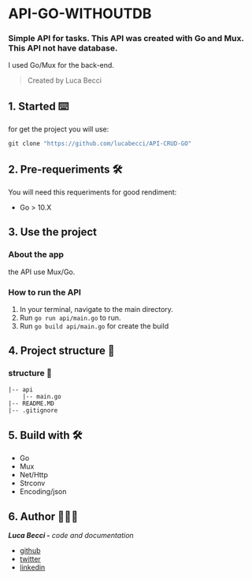 # API-GO-WITHOUTDB

### Simple API for tasks. This API was created with Go and Mux. This API not have database.

I used Go/Mux for the back-end.

> Created by Luca Becci

## 1. Started ⌨️

for get the project you will use:

```go
git clone "https://github.com/lucabecci/API-CRUD-GO"

```

## 2. Pre-requeriments 🛠

You will need this requeriments for good rendiment:

- Go > 10.X

## 3. Use the project

### About the app

the API use Mux/Go.

### How to run the API

1. In your terminal, navigate to the main directory.
2. Run `go run api/main.go` to run.
3. Run `go build api/main.go` for create the build

## 4. Project structure 📁

### structure 📂

```
|-- api
	|-- main.go
|-- README.MD
|-- .gitignore

```

## 5. Build with 🛠

- Go
- Mux
- Net/Http
- Strconv
- Encoding/json

## 6. Author 🙎🏻‍♂️

***Luca Becci -** code and documentation*

- [github](https://github.com/lucabecci)
- [twitter](https://twitter.com/lucabecci)
- [linkedin](https://www.linkedin.com/in/luca-becci-b8044b198/)